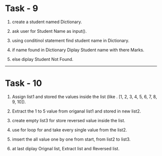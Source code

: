# Task - 9

1. create a student named Dictionary.

2. ask user for Student Name as input().

3. using conditinol statement find student name in Dictionary.

4. if name found in Dictionary Diplay Student name with there Marks.

5. else diplay Student Not Found.



-------------------------------------------------------------------------------


# Task - 10

1. Assign list1 and stored the values inside the list (like . [1, 2, 3, 4, 5, 6, 7, 8, 9, 10]).

2. Extract the 1 to 5 value from origanal list1 and stored in new list2.

3. create empty list3 for store reversed value inside the list.

4. use for loop for and take every single value from the list2.

5. imsert the all value one by one from start, from list2 to list3.

6. at last diplay Orignal list, Extract list and Reversed list. 
